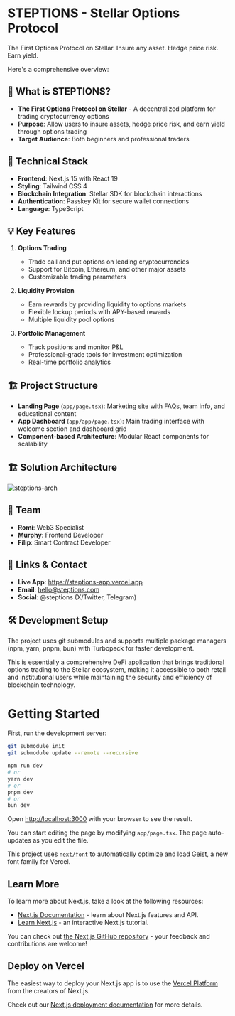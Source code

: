 # STEPTIONS - Stellar Options Protocol

The First Options Protocol on Stellar. Insure any asset. Hedge price risk. Earn yield.

Here's a comprehensive overview:

## 🚀 **What is STEPTIONS?**
- **The First Options Protocol on Stellar** - A decentralized platform for trading cryptocurrency options
- **Purpose**: Allow users to insure assets, hedge price risk, and earn yield through options trading
- **Target Audience**: Both beginners and professional traders

## 🔧 **Technical Stack**
- **Frontend**: Next.js 15 with React 19
- **Styling**: Tailwind CSS 4
- **Blockchain Integration**: Stellar SDK for blockchain interactions
- **Authentication**: Passkey Kit for secure wallet connections
- **Language**: TypeScript

## 💡 **Key Features**

1. **Options Trading**
    - Trade call and put options on leading cryptocurrencies
    - Support for Bitcoin, Ethereum, and other major assets
    - Customizable trading parameters

2. **Liquidity Provision**
    - Earn rewards by providing liquidity to options markets
    - Flexible lockup periods with APY-based rewards
    - Multiple liquidity pool options

3. **Portfolio Management**
    - Track positions and monitor P&L
    - Professional-grade tools for investment optimization
    - Real-time portfolio analytics

## 🏗️ **Project Structure**
- **Landing Page** (`app/page.tsx`): Marketing site with FAQs, team info, and educational content
- **App Dashboard** (`app/app/page.tsx`): Main trading interface with welcome section and dashboard grid
- **Component-based Architecture**: Modular React components for scalability

## 🏗️ **Solution Architecture**
![steptions-arch](https://github.com/user-attachments/assets/1d4bdfb3-43a2-4ca6-9055-65cd150a3848)

## 👥 **Team**
- **Romi**: Web3 Specialist
- **Murphy**: Frontend Developer
- **Filip**: Smart Contract Developer

## 🔗 **Links & Contact**
- **Live App**: https://steptions-app.vercel.app
- **Email**: hello@steptions.com
- **Social**: @steptions (X/Twitter, Telegram)

## 🛠️ **Development Setup**
The project uses git submodules and supports multiple package managers (npm, yarn, pnpm, bun) with Turbopack for faster development.

This is essentially a comprehensive DeFi application that brings traditional options trading to the Stellar ecosystem, making it accessible to both retail and institutional users while maintaining the security and efficiency of blockchain technology.

# Getting Started

First, run the development server:

```bash
git submodule init
git submodule update --remote --recursive

npm run dev
# or
yarn dev
# or
pnpm dev
# or
bun dev
```

Open [http://localhost:3000](http://localhost:3000) with your browser to see the result.

You can start editing the page by modifying `app/page.tsx`. The page auto-updates as you edit the file.

This project uses [`next/font`](https://nextjs.org/docs/app/building-your-application/optimizing/fonts) to automatically optimize and load [Geist](https://vercel.com/font), a new font family for Vercel.

## Learn More

To learn more about Next.js, take a look at the following resources:

- [Next.js Documentation](https://nextjs.org/docs) - learn about Next.js features and API.
- [Learn Next.js](https://nextjs.org/learn) - an interactive Next.js tutorial.

You can check out [the Next.js GitHub repository](https://github.com/vercel/next.js) - your feedback and contributions are welcome!

## Deploy on Vercel

The easiest way to deploy your Next.js app is to use the [Vercel Platform](https://vercel.com/new?utm_medium=default-template&filter=next.js&utm_source=create-next-app&utm_campaign=create-next-app-readme) from the creators of Next.js.

Check out our [Next.js deployment documentation](https://nextjs.org/docs/app/building-your-application/deploying) for more details.
